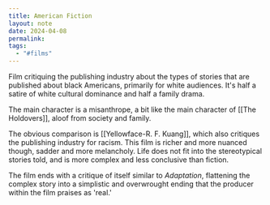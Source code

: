 ```yaml
---
title: American Fiction
layout: note
date: 2024-04-08
permalink: 
tags:
  - "#films"
---
```

Film critiquing the publishing industry about the types of stories that are published about black Americans, primarily for white audiences. It's half a satire of white cultural dominance and half a family drama. 

The main character is a misanthrope, a bit like the main character of [[The Holdovers]], aloof from society and family.

The obvious comparison is [[Yellowface-R. F. Kuang]], which also critiques the publishing industry for racism. This film is richer and more nuanced though, sadder and more melancholy. Life does not fit into the stereotypical stories told, and is more complex and less conclusive than fiction. 

The film ends with a critique of itself similar to *Adaptation*, flattening the complex story into a simplistic and overwrought ending that the producer within the film praises as 'real.'
	

